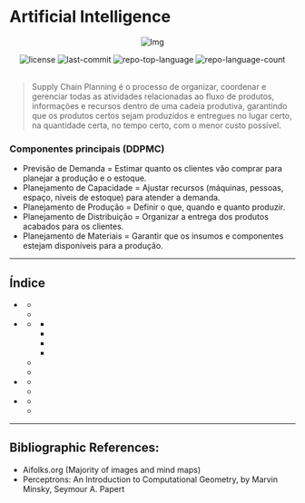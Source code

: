 # Artificial Intelligence

<div align="center">

![Img](https://github.com/user-attachments/assets/5b4e233c-9d83-4c10-93ac-94d066669d28)

<!-- BADGES -->
<img src="https://img.shields.io/github/license/HenrySchall/Artificial_Intelligence?style=flat&logo=opensourceinitiative&logoColor=white&color=0080ff" alt="license">
<img src="https://img.shields.io/github/last-commit/HenrySchall/Artificial_Intelligence?style=flat&logo=git&logoColor=white&color=0080ff" alt="last-commit">
<img src="https://img.shields.io/github/languages/top/HenrySchall/Artificial_Intelligence?style=flat&color=0080ff" alt="repo-top-language">
<img src="https://img.shields.io/github/languages/count/HenrySchall/Artificial_Intelligence?style=flat&color=0080ff" alt="repo-language-count">

</div>
<br>

> Supply Chain Planning é o processo de organizar, coordenar e gerenciar todas as atividades relacionadas ao fluxo de produtos, informações e recursos dentro de uma cadeia produtiva, garantindo que os produtos certos sejam produzidos e entregues no lugar certo, na quantidade certa, no tempo certo, com o menor custo possível.

### Componentes principais (DDPMC)
* Previsão de Demanda = Estimar quanto os clientes vão comprar para planejar a produção e o estoque.
* Planejamento de Capacidade = Ajustar recursos (máquinas, pessoas, espaço, níveis de estoque) para atender a demanda.
* Planejamento de Produção = Definir o que, quando e quanto produzir.
* Planejamento de Distribuição = Organizar a entrega dos produtos acabados para os clientes.
* Planejamento de Materiais = Garantir que os insumos e componentes estejam disponíveis para a produção.

---
## Índice

- []()
    - []()
    - []()
- []()
    - []()
         - []()
         - []()
         - []()
         - []()
    - []()
    - []()
- []()
    - []()
    - []()
- []()
    - []()
    - []()

---

## Bibliographic References:

- Aifolks.org (Majority of images and mind maps)
- Perceptrons: An Introduction to Computational Geometry, by Marvin Minsky, Seymour A. Papert
